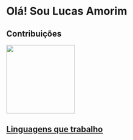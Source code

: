 # Olá! Sou Lucas Amorim

## Contribuições
<div>
  <a href = "https://github.com/lucasamorimuser">
  <img height="180em" src="https://github-readme-stats.vercel.app/api?username=lucasamorimuser&show_icons=true&theme=dark&include_all_comits=true&count_private=true">

## Linguagens que trabalho
